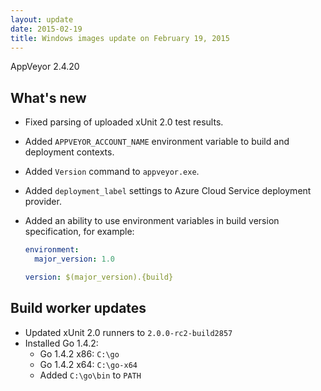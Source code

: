 ```yaml
---
layout: update
date: 2015-02-19
title: Windows images update on February 19, 2015
---
```


AppVeyor 2.4.20

## What's new

* Fixed parsing of uploaded xUnit 2.0 test results.
* Added `APPVEYOR_ACCOUNT_NAME` environment variable to build and deployment contexts.
* Added `Version` command to `appveyor.exe`.
* Added `deployment_label` settings to Azure Cloud Service deployment provider.
* Added an ability to use environment variables in build version specification, for example:

    ```yaml
    environment:
      major_version: 1.0

    version: $(major_version).{build}
    ```

## Build worker updates

* Updated xUnit 2.0 runners to `2.0.0-rc2-build2857`
* Installed Go 1.4.2:
    * Go 1.4.2 x86: `C:\go`
    * Go 1.4.2 x64: `C:\go-x64`
    * Added `C:\go\bin` to `PATH`
